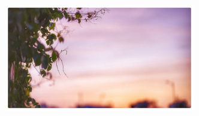 ![Image text](https://github.com/shaoyuanchao/syc/blob/master/up_image/0117e2571b8b246ac72538120dd8a4.jpg%401280w_1l_2o_100sh.jpg)
